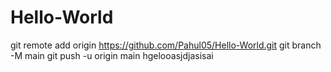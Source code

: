 # Hello-World

git remote add origin https://github.com/Pahul05/Hello-World.git
git branch -M main
git push -u origin main
hgelooasjdjasisai
